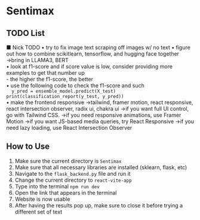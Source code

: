 # Sentimax

## TODO List
■ Nick TODO
• try to fix image text scraping off images w/ no text
• figure out how to combine scikitlearn, tensorflow, and hugging face together  
    →bring in LLAMA3, BERT  
• look at f1-score and if score value is low, consider providing more examples to get that number up  
    - the higher the f1-score, the better  
• use the following code to check the f1-score and such  
    ```  
    y_pred = ensemble_model.predict(X_test)  
    print(classification_report(y_test, y_pred))  
    ```  
• make the frontend responsive
    →tailwind, framer motion, react responsive, react intersection observer, radix ui, chakra ui
    →if you want full UI control, go with Tailwind CSS.
    →if you need responsive animations, use Framer Motion
    →if you want JS-based media queries, try React Responsive
    →if you need lazy loading, use React Intersection Observer

## How to Use
1) Make sure the current directory is `Sentimax`
2) Make sure that all necessary libraries are installed (sklearn, flask, etc)
3) Navigate to the `flask_backend.py` file and run it 
4) Change the current directory to `react-vite-app` 
5) Type into the terminal `npm run dev`
6) Open the link that appears in the terminal
7) Website is now usable
8) After having the results pop up, make sure to close it before trying a different set of text